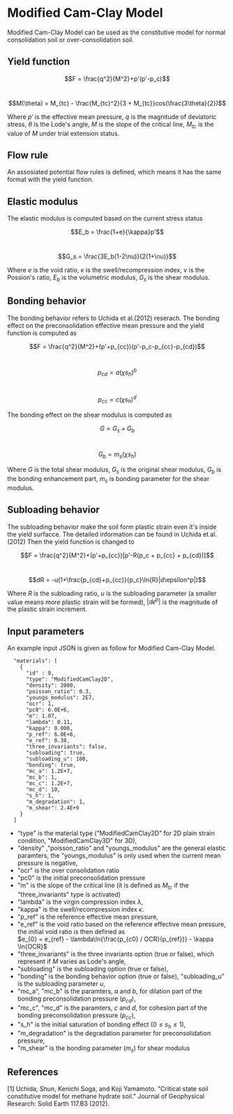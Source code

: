 # Modified Cam-Clay Model

Modified Cam-Clay Model can be used as the constitutive model for normal consolidation soil or over-consolidation soil.

## Yield function

$$F = \frac{q^2}{M^2}+p'(p'-p_c)$$ 
<br/>

$$M(\theta) = M_{tc} - \frac{M_{tc}^2}{3 + M_{tc}}cos(\frac{3\theta}{2})$$

Where $p'$ is the effective mean pressure, $q$ is the magnitude of deviatoric stress, $\theta$ is the Lode's angle, $M$ is the slope of the critical line, $M_{tc}$ is the value of $M$ under trial extension status.

## Flow rule

An assosiated potential flow rules is defined, which means it has the same format with the yield function.

## Elastic modulus

The elastic modulus is computed based on the current stress status

$$E_b = \frac{1+e}{\kappa}p'$$
<br/>

$$G_s = \frac{3E_b(1-2\nu)}{2(1+\nu)}$$

Where $e$ is the void ratio, $\kappa$ is the swell/recompression index, $\nu$ is the Possion's ratio, $E_b$ is the volumetric modulus, $G_s$ is the shear modulus.

## Bonding behavior

The bonding behavior refers to Uchida et al.(2012) reserach. 
The bonding effect on the preconsolidation effective mean pressure and the yield function is computed as

$$F = \frac{q^2}{M^2}+(p'+p_{cc})(p'-p_c-p_{cc}-p_{cd})$$ 
<br/>

$$p_{cd} = a(\chi s_h)^b$$
<br/>

$$p_{cc} = c(\chi s_h)^d$$

The bonding effect on the shear modulus is computed as

$$G = G_s + G_b$$
<br/>

$$G_b = m_s(\chi s_h)$$

Where $G$ is the total shear modulus, $G_s$ is the original shear modulus, $G_b$ is the bonding enhancement part, $m_s$ is bonding parameter for the shear modulus.

## Subloading behavior

The subloading behavior make the soil form plastic strain even it's inside the yield surfacce. The detailed information can be found in Uchida et al.(2012) Then the yield function is changed to

$$F = \frac{q^2}{M^2}+(p'+p_{cc})[p'-R(p_c + p_{cc} + p_{cd})]$$ 
<br/>

$$dR = -u(1+\frac{p_{cd}+p_{cc}}{p_c}\ln{R}|d\epsilon^p|)$$

Where $R$ is the subloading ratio, $u$ is the subloading parameter (a smaller value means more plastic strain will be formed), $|d\epsilon^p|$ is the magnitude of the plastic strain increment.

## Input parameters

An example input JSON is given as follow for Modified Cam-Clay Model.

```
  "materials": [
    {
      "id" : 0,
      "type": "ModifiedCamClay2D",
      "density": 2000,
      "poisson_ratio": 0.3,
      "youngs_modulus": 2E7,
      "ocr": 1,
      "pc0": 6.0E+6,
      "m": 1.07,
      "lambda": 0.11,
      "kappa": 0.008,
      "p_ref": 6.0E+6,
      "e_ref": 0.38,
      "three_invariants": false,
      "subloading": true,
      "subloading_u": 100,
      "bonding": true,
      "mc_a": 1.2E+7,
      "mc_b": 1,
      "mc_c": 1.2E+7,
      "mc_d": 10,
      "s_h": 1,
      "m_degradation": 1,
      "m_shear": 2.4E+9
    }
  ]
```
  * "type" is the material type ("ModifiedCamClay2D" for 2D plain strain condition, "ModifiedCamClay3D" for 3D), 
  * "density" ,"poisson_ratio" and "youngs_modulus" are the general elastic paramters, the "youngs_modulus" is only used when the current mean pressure is negative,
  * "ocr" is the over consolidation ratio
  * "pc0" is the initial preconsolidation pressure
  * "m" is the slope of the critical line (it is defined as $M_{tc}$ if the "three_invariants" type is activated)
  * "lambda" is the virgin compression index $\lambda$,
  * "kappa" is the swell/recompression index $\kappa$.
  * "p_ref" is the reference effective mean pressure, 
  * "e_ref" is the void ratio based on the reference effective mean pressure, the initial void ratio is then defined as
    <br/>
    $e_{0} = e_{ref} - \lambda\ln{\frac{p_{c0} / OCR}{p_{ref}}} - \kappa \ln{OCR}$
  * "three_invariants" is the three invariants option (true or false), which represent if $M$ varies as Lode's angle,
  * "subloading" is the subloading option (true or false),
  * "bonding" is the bonding behavior option (true or false),
  "subloading_u" is the subloading parameter $u$,
  * "mc_a", "mc_b" is the paramters, $a$ and $b$, for dilation part of the bonding preconsolidation pressure ($p_{cd}$),
  * "mc_c", "mc_d" is the paramters, $c$ and $d$, for cohesion part of the bonding preconsolidation pressure ($p_{cc}$),
  * "s_h" is the initial saturation of bonding effect ($0 \leq s_h \leq 1$),
  * "m_degradation" is the degradation parameter for preconsolidation pressure,
  * "m_shear" is the bonding parameter ($m_s$) for shear modulus

## References

[1] Uchida, Shun, Kenichi Soga, and Koji Yamamoto. "Critical state soil constitutive model for methane hydrate soil." Journal of Geophysical Research: Solid Earth 117.B3 (2012).
